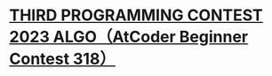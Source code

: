 # [THIRD PROGRAMMING CONTEST 2023 ALGO（AtCoder Beginner Contest 318）](https://atcoder.jp/contests/abc318)
